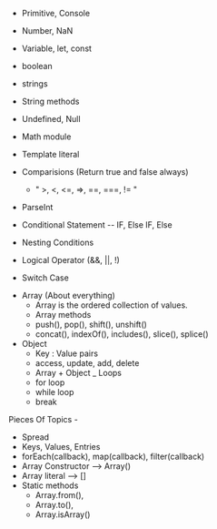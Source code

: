 <!-- javascript topic done -->
- Primitive, Console
- Number, NaN
- Variable, let, const
- boolean
- strings
- String methods
- Undefined, Null
- Math module
- Template literal
- Comparisions (Return true and false always)
    - " >, <, <=, =>, ==, ===, != "

- ParseInt
- Conditional Statement -- IF, Else IF, Else
- Nesting Conditions
- Logical Operator (&&, ||, !)
- Switch Case
<!-- Data Structure -->
- Array (About everything)
    - Array is the ordered collection of values.
    - Array methods
    - push(), pop(), shift(), unshift() 
    - concat(), indexOf(), includes(), slice(), splice()
- Object 
    - Key : Value pairs
    - access, update, add, delete
    - Array + Object 
_ Loops
    - for loop
    - while loop
    - break


<!-- Done by self -->
Pieces Of Topics -
- Spread
- Keys, Values, Entries
- forEach(callback), map(callback), filter(callback)
- Array Constructor --> Array()
- Array literal --> []
- Static methods
    - Array.from(),
    - Array.to(),
    - Array.isArray()


